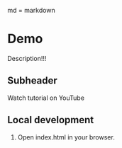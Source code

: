 md = markdown

# Demo

Description!!!

## Subheader

Watch tutorial on YouTube

## Local development

1. Open index.html in your browser.